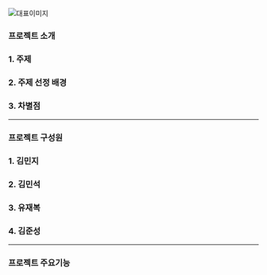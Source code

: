 ![대표이미지](https://github.com/user-attachments/assets/28920dfe-03a0-4ffe-b74f-41cc5ae70e16)

### 프로젝트 소개
### 1. 주제
### 2. 주제 선정 배경
### 3. 차별점

***

### 프로젝트 구성원
### 1. 김민지
### 2. 김민석
### 3. 유재복
### 4. 김준성

***

### 프로젝트 주요기능
